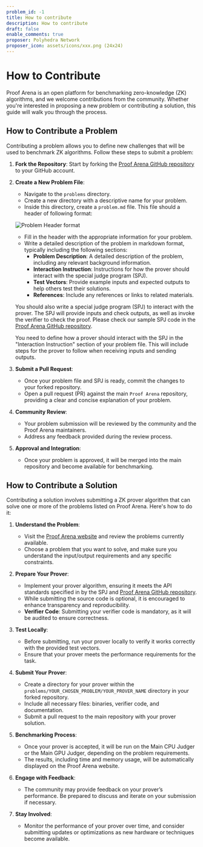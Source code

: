 ```yaml
---
problem_id: -1
title: How to contribute 
description: How to contribute
draft: false
enable_comments: true
proposer: Polyhedra Network
proposer_icon: assets/icons/xxx.png (24x24)
---
```

# How to Contribute

Proof Arena is an open platform for benchmarking zero-knowledge (ZK) algorithms, and we welcome contributions from the community. Whether you're interested in proposing a new problem or contributing a solution, this guide will walk you through the process.

## How to Contribute a Problem

Contributing a problem allows you to define new challenges that will be used to benchmark ZK algorithms. Follow these steps to submit a problem:

1. **Fork the Repository**: Start by forking the [Proof Arena GitHub repository](https://github.com/PolyhedraZK/proof-arena) to your GitHub account.

2. **Create a New Problem File**: 
    - Navigate to the `problems` directory.
    - Create a new directory with a descriptive name for your problem.
    - Inside this directory, create a `problem.md` file. This file should a header of following format:

    ![Problem Header format](https://storage.googleapis.com/proof-cloud-assets/problem-header.png)
    
    - Fill in the header with the appropriate information for your problem.
    - Write a detailed description of the problem in markdown format, typically including the following sections:
        - **Problem Description**: A detailed description of the problem, including any relevant background information.
        - **Interaction Instruction**: Instructions for how the prover should interact with the special judge program (SPJ).
        - **Test Vectors**: Provide example inputs and expected outputs to help others test their solutions.
        - **References**: Include any references or links to related materials.

    You should also write a special judge program (SPJ) to interact with the prover. The SPJ will provide inputs and check outputs, as well as invoke the verifier to check the proof. Please check our sample SPJ code in the [Proof Arena GitHub repository](https://github.com/PolyhedraZK/proof-arena/tree/main/problems/keccak256_hash/spj).

    You need to define how a prover should interact with the SPJ in the "Interaction Instruction" section of your problem file. This will include steps for the prover to follow when receiving inputs and sending outputs.

3. **Submit a Pull Request**:
    - Once your problem file and SPJ is ready, commit the changes to your forked repository.
    - Open a pull request (PR) against the main `Proof Arena` repository, providing a clear and concise explanation of your problem.

4. **Community Review**:
    - Your problem submission will be reviewed by the community and the Proof Arena maintainers.
    - Address any feedback provided during the review process.

5. **Approval and Integration**:
    - Once your problem is approved, it will be merged into the main repository and become available for benchmarking.

## How to Contribute a Solution

Contributing a solution involves submitting a ZK prover algorithm that can solve one or more of the problems listed on Proof Arena. Here's how to do it:

1. **Understand the Problem**:
    - Visit the [Proof Arena website](https://proofarena.org) and review the problems currently available.
    - Choose a problem that you want to solve, and make sure you understand the input/output requirements and any specific constraints.

2. **Prepare Your Prover**:
    - Implement your prover algorithm, ensuring it meets the API standards specified in by the SPJ and [Proof Arena GitHub repository](https://github.com/PolyhedraZK/proof-arena).
    - While submitting the source code is optional, it is encouraged to enhance transparency and reproducibility.
    - **Verifier Code**: Submitting your verifier code is mandatory, as it will be audited to ensure correctness.

3. **Test Locally**:
    - Before submitting, run your prover locally to verify it works correctly with the provided test vectors.
    - Ensure that your prover meets the performance requirements for the task.

4. **Submit Your Prover**:
    - Create a directory for your prover within the `problems/YOUR_CHOSEN_PROBLEM/YOUR_PROVER_NAME` directory in your forked repository.
    - Include all necessary files: binaries, verifier code, and documentation.
    - Submit a pull request to the main repository with your prover solution.

5. **Benchmarking Process**:
    - Once your prover is accepted, it will be run on the Main CPU Judger or the Main GPU Judger, depending on the problem requirements.
    - The results, including time and memory usage, will be automatically displayed on the Proof Arena website.

6. **Engage with Feedback**:
    - The community may provide feedback on your prover’s performance. Be prepared to discuss and iterate on your submission if necessary.

7. **Stay Involved**:
    - Monitor the performance of your prover over time, and consider submitting updates or optimizations as new hardware or techniques become available.
